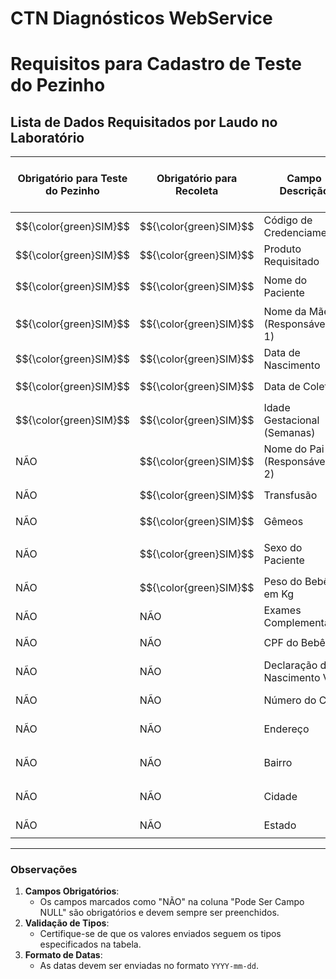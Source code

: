# CTN Diagnósticos WebService

# **Requisitos para Cadastro de Teste do Pezinho**

## **Lista de Dados Requisitados por Laudo no Laboratório**

| **Obrigatório para Teste do Pezinho** | **Obrigatório para Recoleta** | **Campo Descrição**                  | **Codinome no Sistema**        | **Tipo**                                 | **Pode Ser Campo NULL** |
|---------------------------------------|--------------------------------|---------------------------------------|---------------------------------|------------------------------------------|--------------------------|
| $${\color{green}SIM}$$                                   | $${\color{green}SIM}$$                            | Código de Credenciamento             | `codigoCredenciado`            | `INT`                                   | NÃO                      |
| $${\color{green}SIM}$$                                   | $${\color{green}SIM}$$                            | Produto Requisitado                  | `codigoProduto`                | `INT`                                   | NÃO                      |
| $${\color{green}SIM}$$                                   | $${\color{green}SIM}$$                            | Nome do Paciente                     | `nome`                         | `VARCHAR(max 250 dígitos)`              | NÃO                      |
| $${\color{green}SIM}$$                                   | $${\color{green}SIM}$$                            | Nome da Mãe (Responsável Nº 1)       | `nomeResponsavel`              | `VARCHAR(max 250 dígitos)`              | NÃO                      |
| $${\color{green}SIM}$$                                   | $${\color{green}SIM}$$                            | Data de Nascimento                   | `dataNascimento`               | `DATE(YYYY-mm-dd)`                      | NÃO                      |
| $${\color{green}SIM}$$                                   | $${\color{green}SIM}$$                            | Data de Coleta                       | `dataColeta`                   | `DATE(YYYY-mm-dd)`                      | NÃO                      |
| $${\color{green}SIM}$$                                   | $${\color{green}SIM}$$                            | Idade Gestacional (Semanas)          | `ig`                           | `INT`                                   | NÃO                      |
| NÃO                                   | $${\color{green}SIM}$$                            | Nome do Pai (Responsável Nº 2)       | `nomeResponsavelDois`          | `VARCHAR(max 250 dígitos)`              | SIM                      |
| NÃO                                   | $${\color{green}SIM}$$                            | Transfusão                           | `transfusao`                   | `BOOLEAN (1 ou 0)`                      | SIM                      |
| NÃO                                   | $${\color{green}SIM}$$                            | Gêmeos                               | `gemeos`                       | `BOOLEAN (1 ou 0)`                      | SIM                      |
| NÃO                                   | $${\color{green}SIM}$$                            | Sexo do Paciente                     | `sexo`                         | `CHAR(max 1 dígito)` – “M” ou “F”       | SIM                      |
| NÃO                                   | $${\color{green}SIM}$$                            | Peso do Bebê em Kg                   | `pesoDoBebe`                   | `FLOAT`                                 | SIM                      |
| NÃO                                   | NÃO                            | Exames Complementares                | `exames`                       | `ARRAY(INT)`                            | SIM                      |
| NÃO                                   | NÃO                            | CPF do Bebê                          | `cpfDoBebe`                    | `VARCHAR(max 11 dígitos)`               | SIM                      |
| NÃO                                   | NÃO                            | Declaração de Nascimento Vivo        | `declaracaoNascimentoVivo`     | `VARCHAR(max 100 dígitos)`              | SIM                      |
| NÃO                                   | NÃO                            | Número do CEP                        | `cep`                          | `VARCHAR(max 8 dígitos)`                | SIM                      |
| NÃO                                   | NÃO                            | Endereço                             | `endereco`                     | `VARCHAR(max 250 dígitos)`              | SIM                      |
| NÃO                                   | NÃO                            | Bairro                               | `bairro`                       | `VARCHAR(max 250 dígitos)`              | SIM                      |
| NÃO                                   | NÃO                            | Cidade                               | `cidade`                       | `VARCHAR(max 250 dígitos)`              | SIM                      |
| NÃO                                   | NÃO                            | Estado                               | `estado`                       | `CHAR(max 2 dígitos)`                   | SIM                      |

---

### **Observações**
1. **Campos Obrigatórios**:
   - Os campos marcados como "NÃO" na coluna "Pode Ser Campo NULL" são obrigatórios e devem sempre ser preenchidos.
2. **Validação de Tipos**:
   - Certifique-se de que os valores enviados seguem os tipos especificados na tabela.
3. **Formato de Datas**:
   - As datas devem ser enviadas no formato `YYYY-mm-dd`.
